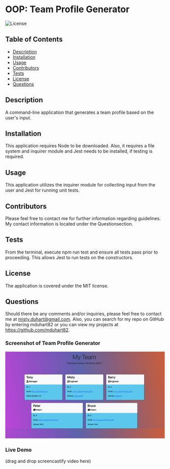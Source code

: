 # OOP: Team Profile Generator
  ![License](https://img.shields.io/badge/License-MIT-brightgreen)

  ## Table of Contents
  * [Description](#description)
  * [Installation](#installation)
  * [Usage](#usage)
  * [Contributors](#contribution)
  * [Tests](#test)
  * [License](#license)
  * [Questions](#questions)
  
  ## Description 
  A command-line application that generates a team profile based on the user's input.
  
  ## Installation 
  This application requires Node to be downloaded. Also, it requires a file system and inquirer module and Jest needs to be installed, if testing is required.

  ## Usage 
  This application utilizes the inquirer module for collecting input from the user and Jest for running unit tests. 

  ## Contributors
  Please feel free to contact me for further information regarding guidelines. My contact information is located under the Questionsection.

  ## Tests
  From the terminal, execute npm run test and ensure all tests pass prior to proceeding. This allows Jest to run tests on the constructors.

  ## License 
  The application is covered under the MIT license.
 

  ## Questions
  Should there be any comments and/or inquiries, please feel free to contact me at misty.duhart@gmail.com. Also, you can search for my repo on GitHub by entering mduhart82 or you can view my projects at https://github.com/mduhart82.


### Screenshot of Team Profile Generator
![](./dist/images/Screen%20Shot%202022-05-09%20at%208.45.36%20PM.png)

### Live Demo
(drag and drop screencastify video here)